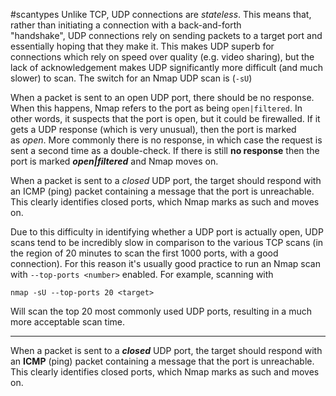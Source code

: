 
#scantypes
Unlike TCP, UDP connections are _stateless_. This means that, rather than initiating a connection with a back-and-forth "handshake", UDP connections rely on sending packets to a target port and essentially hoping that they make it. This makes UDP superb for connections which rely on speed over quality (e.g. video sharing), but the lack of acknowledgement makes UDP significantly more difficult (and much slower) to scan. The switch for an Nmap UDP scan is (`-sU`)  

When a packet is sent to an open UDP port, there should be no response. When this happens, Nmap refers to the port as being `open|filtered`. In other words, it suspects that the port is open, but it could be firewalled. If it gets a UDP response (which is very unusual), then the port is marked as _open_. More commonly there is no response, in which case the request is sent a second time as a double-check. If there is still **no response** then the port is marked **_open|filtered_** and Nmap moves on.  

When a packet is sent to a _closed_ UDP port, the target should respond with an ICMP (ping) packet containing a message that the port is unreachable. This clearly identifies closed ports, which Nmap marks as such and moves on.

Due to this difficulty in identifying whether a UDP port is actually open, UDP scans tend to be incredibly slow in comparison to the various TCP scans (in the region of 20 minutes to scan the first 1000 ports, with a good connection). For this reason it's usually good practice to run an Nmap scan with `--top-ports <number>` enabled. For example, scanning with 
```shell
nmap -sU --top-ports 20 <target> 
```
Will scan the top 20 most commonly used UDP ports, resulting in a much more acceptable scan time.

------------- 
When a packet is sent to a **_closed_** UDP port, the target should respond with an **ICMP** (ping) packet containing a message that the port is unreachable. This clearly identifies closed ports, which Nmap marks as such and moves on.